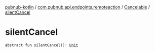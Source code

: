 [pubnub-kotlin](../../index.md) / [com.pubnub.api.endpoints.remoteaction](../index.md) / [Cancelable](index.md) / [silentCancel](./silent-cancel.md)

# silentCancel

`abstract fun silentCancel(): `[`Unit`](https://kotlinlang.org/api/latest/jvm/stdlib/kotlin/-unit/index.html)
